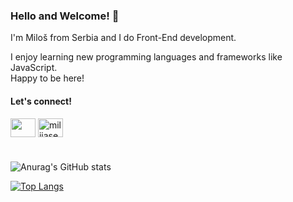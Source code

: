 ### Hello and Welcome! 👋 <br /> 
I'm Miloš from Serbia and I do Front-End development. <br />

I enjoy learning new programming languages and frameworks like JavaScript. <br />
Happy to be here! <br />

#### Let's connect! <br />

<p align="left">
<a href="https://www.linkedin.com/in/miloš-milijašević-bba197234/" target="_blank"><img align="center" src="https://raw.githubusercontent.com/rahuldkjain/github-profile-readme-generator/master/src/images/icons/Social/linked-in-alt.svg" alt="" height="30" width="40" /></a>
<a href="https://twitter.com/milijasevic00" target="_blank"><img align="center" src="https://raw.githubusercontent.com/rahuldkjain/github-profile-readme-generator/master/src/images/icons/Social/twitter.svg" alt="milijasevic00" height="30" width="40" /></a>
</p>

#

![Anurag's GitHub stats](https://github-readme-stats.vercel.app/api?username=MilosM00&show_icons=true)

[![Top Langs](https://github-readme-stats.vercel.app/api/top-langs/?username=MilosM00&layout=compact)](https://github.com/anuraghazra/github-readme-stats)
